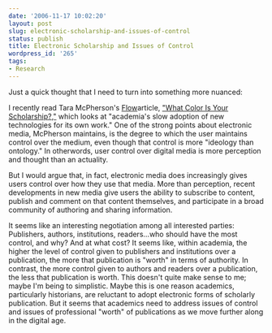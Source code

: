 ```yaml
---
date: '2006-11-17 10:02:20'
layout: post
slug: electronic-scholarship-and-issues-of-control
status: publish
title: Electronic Scholarship and Issues of Control
wordpress_id: '265'
tags:
- Research
---
```


Just a quick thought that I need to turn into something more nuanced:




I recently read Tara McPherson's [Flow](http://flowtv.org)article, ["What Color Is Your Scholarship?,"](http://jot.communication.utexas.edu/flow/?jot=view&id=1360) which looks at "academia's slow adoption of new technologies for its own work." One of the strong points about electronic media, McPherson maintains, is the degree to which the user maintains control over the medium, even though that control is more "ideology than ontology." In otherwords, user control over digital media is more perception and thought than an actuality.




But I would argue that, in fact, electronic media does increasingly gives users control over how they use that media. More than perception, recent developments in new media give users the ability to subscribe to content, publish and comment on that content themselves, and participate in a broad community of authoring and sharing information.




It seems like an interesting negotiation among all interested parties: Publishers, authors, institutions, readers...who should have the most control, and why? And at what cost? It seems like, within academia, the higher the level of control given to publishers and institutions over a publication, the more that publication is "worth" in terms of authority. In contrast, the more control given to authors and readers over a publication, the less that publication is worth. This doesn't quite make sense to me; maybe I'm being to simplistic. Maybe this is one reason academics, particularly historians, are reluctant to adopt electronic forms of scholarly publication. But it seems that academics need to address issues of control and issues of professional "worth" of publications as we move further along in the digital age.



